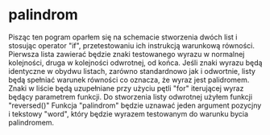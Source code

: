 # palindrom
Pisząc ten pogram oparłem się na schemacie stworzenia dwóch list i stosując operator "if", przetestowaniu ich instrukcją warunkową równości.
Pierwsza lista zawierać będzie znaki testowanego wyrazu w normalnej kolejności, druga w kolejności odwrotnej, od końca. Jeśli znaki wyrazu będą identyczne w obydwu listach, zarówno standardnowo jak i odwortnie, listy będą spełniać warunek równości co oznacza, że wyraz jest palidromem.
Znaki w liście będą uzupełniane przy użyciu pętli "for" iterującej wyraz będący parametrem funkcji. Do stworzenia listy odwrotnej użyłem funkcji "reversed()"
Funkcja "palindrom" będzie uznawać jeden argument pozycjny i tekstowy "word", który będzie wyrazem testowanym do warunku bycia palindromem.
